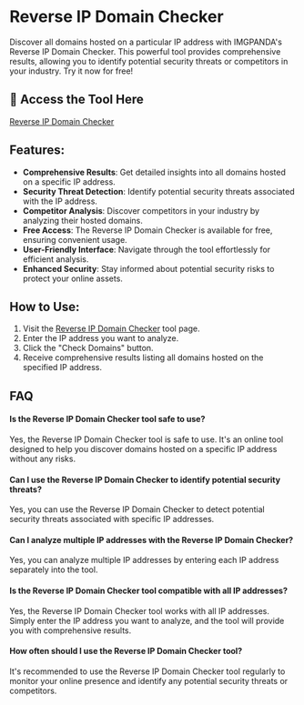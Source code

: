# Reverse IP Domain Checker

Discover all domains hosted on a particular IP address with IMGPANDA's Reverse IP Domain Checker. This powerful tool provides comprehensive results, allowing you to identify potential security threats or competitors in your industry. Try it now for free!

## 🔗 Access the Tool Here
[Reverse IP Domain Checker](https://imgpanda.com/reverse-ip-domain-checker/)

## Features:

- **Comprehensive Results**: Get detailed insights into all domains hosted on a specific IP address.
- **Security Threat Detection**: Identify potential security threats associated with the IP address.
- **Competitor Analysis**: Discover competitors in your industry by analyzing their hosted domains.
- **Free Access**: The Reverse IP Domain Checker is available for free, ensuring convenient usage.
- **User-Friendly Interface**: Navigate through the tool effortlessly for efficient analysis.
- **Enhanced Security**: Stay informed about potential security risks to protect your online assets.

## How to Use:

1. Visit the [Reverse IP Domain Checker](https://imgpanda.com/reverse-ip-domain-checker/) tool page.
2. Enter the IP address you want to analyze.
3. Click the "Check Domains" button.
4. Receive comprehensive results listing all domains hosted on the specified IP address.

## FAQ

#### Is the Reverse IP Domain Checker tool safe to use?

Yes, the Reverse IP Domain Checker tool is safe to use. It's an online tool designed to help you discover domains hosted on a specific IP address without any risks.

#### Can I use the Reverse IP Domain Checker to identify potential security threats?

Yes, you can use the Reverse IP Domain Checker to detect potential security threats associated with specific IP addresses.

#### Can I analyze multiple IP addresses with the Reverse IP Domain Checker?

Yes, you can analyze multiple IP addresses by entering each IP address separately into the tool.

#### Is the Reverse IP Domain Checker tool compatible with all IP addresses?

Yes, the Reverse IP Domain Checker tool works with all IP addresses. Simply enter the IP address you want to analyze, and the tool will provide you with comprehensive results.

#### How often should I use the Reverse IP Domain Checker tool?

It's recommended to use the Reverse IP Domain Checker tool regularly to monitor your online presence and identify any potential security threats or competitors.
